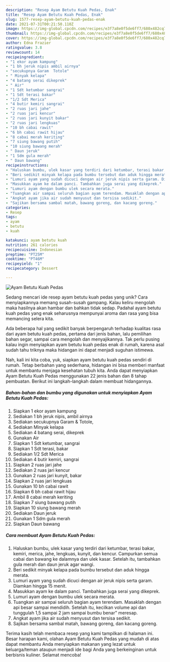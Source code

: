 ```yaml
---
description: "Resep Ayam Betutu Kuah Pedas, Enak"
title: "Resep Ayam Betutu Kuah Pedas, Enak"
slug: 1577-resep-ayam-betutu-kuah-pedas-enak
date: 2021-07-31T00:21:50.110Z
image: https://img-global.cpcdn.com/recipes/e3f7a8e0f5de6ff7/680x482cq70/ayam-betutu-kuah-pedas-foto-resep-utama.jpg
thumbnail: https://img-global.cpcdn.com/recipes/e3f7a8e0f5de6ff7/680x482cq70/ayam-betutu-kuah-pedas-foto-resep-utama.jpg
cover: https://img-global.cpcdn.com/recipes/e3f7a8e0f5de6ff7/680x482cq70/ayam-betutu-kuah-pedas-foto-resep-utama.jpg
author: Edna Frazier
ratingvalue: 3.8
reviewcount: 14
recipeingredient:
- "1 ekor ayam kampung"
- "1 bh jeruk nipis ambil airnya"
- "secukupnya Garam  Totole"
- " Minyak kelapa"
- "4 batang serai dikeprek"
- " Air"
- "1 Sdt ketumbar sangrai"
- "1 Sdt terasi bakar"
- "1/2 Sdt Merica"
- "4 butir kemiri sangrai"
- "2 ruas jari jahe"
- "2 ruas jari kencur"
- "2 ruas jari kunyit bakar"
- "2 ruas jari lengkuas"
- "10 bh cabai rawit"
- "6 bh cabai rawit hijau"
- "8 cabai merah keriting"
- "7 siung bawang putih"
- "10 siung bawang merah"
- " Daun jeruk"
- "1 Sdm gula merah"
- " Daun bawang"
recipeinstructions:
- "Haluskan bumbu, ulek kasar yang terdiri dari ketumbar, terasi bakar, kemiri, merica, jahe, lengkuas, kunyit, dan kencur. Campurkan semua cabai dan bawang ke dalamnya dan ulek kasar. Setelah itu, tambahkan gula merah dan daun jeruk agar wangi."
- "Beri sedikit minyak kelapa pada bumbu tersebut dan aduk hingga merata."
- "Lumuri ayam yang sudah dicuci dengan air jeruk nipis serta garam. Diamkan hingga 15 menit."
- "Masukkan ayam ke dalam panci. Tambahkan juga serai yang dikeprek."
- "Lumuri ayam dengan bumbu ulek secara merata."
- "Tuangkan air sampai seluruh bagian ayam terendam. Masaklah dengan api besar sampai mendidih. Setelah itu, kecilkan volume api dan tunggulah 1,5 sampai 2 jam sampai bumbu benar&#34; meresap."
- "Angkat ayam jika air sudah menyusut dan tersisa sedikit."
- "Sajikan bersama sambal matah, bawang goreng, dan kacang goreng."
categories:
- Resep
tags:
- ayam
- betutu
- kuah

katakunci: ayam betutu kuah 
nutrition: 261 calories
recipecuisine: Indonesian
preptime: "PT25M"
cooktime: "PT46M"
recipeyield: "1"
recipecategory: Dessert

---
```



![Ayam Betutu Kuah Pedas](https://img-global.cpcdn.com/recipes/e3f7a8e0f5de6ff7/680x482cq70/ayam-betutu-kuah-pedas-foto-resep-utama.jpg)

Sedang mencari ide resep ayam betutu kuah pedas yang unik? Cara menyiapkannya memang susah-susah gampang. Kalau keliru mengolah maka hasilnya akan hambar dan bahkan tidak sedap. Padahal ayam betutu kuah pedas yang enak seharusnya mempunyai aroma dan rasa yang bisa memancing selera kita.

Ada beberapa hal yang sedikit banyak berpengaruh terhadap kualitas rasa dari ayam betutu kuah pedas, pertama dari jenis bahan, lalu pemilihan bahan segar, sampai cara mengolah dan menyajikannya. Tak perlu pusing kalau ingin menyiapkan ayam betutu kuah pedas enak di rumah, karena asal sudah tahu triknya maka hidangan ini dapat menjadi suguhan istimewa.




Nah, kali ini kita coba, yuk, siapkan ayam betutu kuah pedas sendiri di rumah. Tetap berbahan yang sederhana, hidangan ini bisa memberi manfaat untuk membantu menjaga kesehatan tubuh kita. Anda dapat menyiapkan Ayam Betutu Kuah Pedas menggunakan 22 jenis bahan dan 8 tahap pembuatan. Berikut ini langkah-langkah dalam membuat hidangannya.

<!--inarticleads1-->

##### Bahan-bahan dan bumbu yang digunakan untuk menyiapkan Ayam Betutu Kuah Pedas:

1. Siapkan 1 ekor ayam kampung
1. Sediakan 1 bh jeruk nipis, ambil airnya
1. Sediakan secukupnya Garam &amp; Totole,
1. Sediakan  Minyak kelapa
1. Sediakan 4 batang serai, dikeprek
1. Gunakan  Air
1. Siapkan 1 Sdt ketumbar, sangrai
1. Siapkan 1 Sdt terasi, bakar
1. Sediakan 1/2 Sdt Merica
1. Sediakan 4 butir kemiri, sangrai
1. Siapkan 2 ruas jari jahe
1. Sediakan 2 ruas jari kencur
1. Gunakan 2 ruas jari kunyit, bakar
1. Siapkan 2 ruas jari lengkuas
1. Gunakan 10 bh cabai rawit
1. Siapkan 6 bh cabai rawit hijau
1. Ambil 8 cabai merah keriting
1. Siapkan 7 siung bawang putih
1. Siapkan 10 siung bawang merah
1. Sediakan  Daun jeruk
1. Gunakan 1 Sdm gula merah
1. Siapkan  Daun bawang




<!--inarticleads2-->

##### Cara membuat Ayam Betutu Kuah Pedas:

1. Haluskan bumbu, ulek kasar yang terdiri dari ketumbar, terasi bakar, kemiri, merica, jahe, lengkuas, kunyit, dan kencur. Campurkan semua cabai dan bawang ke dalamnya dan ulek kasar. Setelah itu, tambahkan gula merah dan daun jeruk agar wangi.
1. Beri sedikit minyak kelapa pada bumbu tersebut dan aduk hingga merata.
1. Lumuri ayam yang sudah dicuci dengan air jeruk nipis serta garam. Diamkan hingga 15 menit.
1. Masukkan ayam ke dalam panci. Tambahkan juga serai yang dikeprek.
1. Lumuri ayam dengan bumbu ulek secara merata.
1. Tuangkan air sampai seluruh bagian ayam terendam. Masaklah dengan api besar sampai mendidih. Setelah itu, kecilkan volume api dan tunggulah 1,5 sampai 2 jam sampai bumbu benar&#34; meresap.
1. Angkat ayam jika air sudah menyusut dan tersisa sedikit.
1. Sajikan bersama sambal matah, bawang goreng, dan kacang goreng.




Terima kasih telah membaca resep yang kami tampilkan di halaman ini. Besar harapan kami, olahan Ayam Betutu Kuah Pedas yang mudah di atas dapat membantu Anda menyiapkan makanan yang lezat untuk keluarga/teman ataupun menjadi ide bagi Anda yang berkeinginan untuk berbisnis kuliner. Selamat mencoba!
